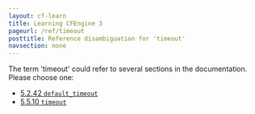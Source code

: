 ```yaml
---
layout: cf-learn
title: Learning CFEngine 3
pageurl: /ref/timeout
posttitle: Reference disambiguation for 'timeout'
navsection: none
---
```


The term 'timeout' could refer to several sections in the documentation. Please choose one:

- [5.2.42 <code>default_timeout</code>](https://cfengine.com/manuals/cf3-Reference#default_timeout-in-agent)
- [5.5.10 <code>timeout</code>](https://cfengine.com/manuals/cf3-Reference#timeout-in-runagent)

